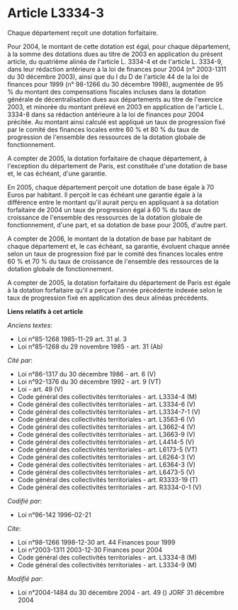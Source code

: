 # Article L3334-3

Chaque département reçoit une dotation forfaitaire.

Pour 2004, le montant de cette dotation est égal, pour chaque département, à la somme des dotations dues au titre de 2003 en
application du présent article, du quatrième alinéa de l'article L. 3334-4 et de l'article L. 3334-9, dans leur rédaction
antérieure à la loi de finances pour 2004 (n° 2003-1311 du 30 décembre 2003), ainsi que du I du D de l'article 44 de la loi
de finances pour 1999 (n° 98-1266 du 30 décembre 1998), augmentée de 95 % du montant des compensations fiscales incluses dans
la dotation générale de décentralisation dues aux départements au titre de l'exercice 2003, et minorée du montant prélevé en
2003 en application de l'article L. 3334-8 dans sa rédaction antérieure à la loi de finances pour 2004 précitée. Au montant
ainsi calculé est appliqué un taux de progression fixé par le comité des finances locales entre 60 % et 80 % du taux de
progression de l'ensemble des ressources de la dotation globale de fonctionnement.

A compter de 2005, la dotation forfaitaire de chaque département, à l'exception du département de Paris, est constituée d'une
dotation de base et, le cas échéant, d'une garantie.

En 2005, chaque département perçoit une dotation de base égale à 70 Euros par habitant. Il perçoit le cas échéant une
garantie égale à la différence entre le montant qu'il aurait perçu en appliquant à sa dotation forfaitaire de 2004 un taux de
progression égal à 60 % du taux de croissance de l'ensemble des ressources de la dotation globale de fonctionnement, d'une
part, et sa dotation de base pour 2005, d'autre part.

A compter de 2006, le montant de la dotation de base par habitant de chaque département et, le cas échéant, sa garantie,
évoluent chaque année selon un taux de progression fixé par le comité des finances locales entre 60 % et 70 % du taux de
croissance de l'ensemble des ressources de la dotation globale de fonctionnement.

A compter de 2005, la dotation forfaitaire du département de Paris est égale à la dotation forfaitaire qu'il a perçue l'année
précédente indexée selon le taux de progression fixé en application des deux alinéas précédents.

**Liens relatifs à cet article**

_Anciens textes_:

  - Loi n°85-1268 1985-11-29 art. 31 al. 3
  - Loi n°85-1268 du 29 novembre 1985 - art. 31 (Ab)

_Cité par_:

  - Loi n°86-1317 du 30 décembre 1986 - art. 6 (V)
  - Loi n°92-1376 du 30 décembre 1992 - art. 9 (VT)
  - Loi - art. 49 (V)
  - Code général des collectivités territoriales - art. L3334-4 (M)
  - Code général des collectivités territoriales - art. L3334-6 (V)
  - Code général des collectivités territoriales - art. L3334-7-1 (V)
  - Code général des collectivités territoriales - art. L3563-6 (V)
  - Code général des collectivités territoriales - art. L3662-4 (V)
  - Code général des collectivités territoriales - art. L3663-9 (V)
  - Code général des collectivités territoriales - art. L4414-5 (V)
  - Code général des collectivités territoriales - art. L6173-5 (VT)
  - Code général des collectivités territoriales - art. L6264-3 (V)
  - Code général des collectivités territoriales - art. L6364-3 (V)
  - Code général des collectivités territoriales - art. L6473-5 (V)
  - Code général des collectivités territoriales - art. R3333-19 (T)
  - Code général des collectivités territoriales - art. R3334-0-1 (V)

_Codifié par_:

  - Loi n°96-142 1996-02-21

_Cite_:

  - Loi n°98-1266 1998-12-30 art. 44 Finances pour 1999
  - Loi n°2003-1311 2003-12-30 Finances pour 2004
  - Code général des collectivités territoriales - art. L3334-8 (M)
  - Code général des collectivités territoriales - art. L3334-9 (M)

_Modifié par_:

  - Loi n°2004-1484 du 30 décembre 2004 - art. 49 () JORF 31 décembre 2004
